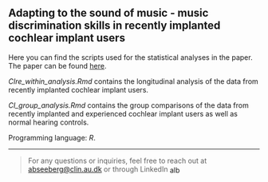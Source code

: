 ## Adapting to the sound of music - music discrimination skills in recently implanted cochlear implant users

Here you can find the scripts used for the statistical analyses in the paper. The paper can be found [here](https://www.ncbi.nlm.nih.gov/pmc/articles/PMC9830578/).

*CIre_within_analysis.Rmd* contains the longitudinal analysis of the data from recently implanted cochlear implant users.

*CI_group_analysis.Rmd* contains the group comparisons of the data from recently implanted and experienced cochlear implant users as well as normal hearing controls.

Programming language: *R*. 

____

> For any questions or inquiries, feel free to reach out at abseeberg@clin.au.dk or through LinkedIn <a href="https://dk.linkedin.com/in/alberte-seeberg-044404191" target="blank"><img align="center" src="https://raw.githubusercontent.com/rahuldkjain/github-profile-readme-generator/master/src/images/icons/Social/linked-in-alt.svg" alt="alberte seeberg" height="15" width="20" /></a>
</p>
